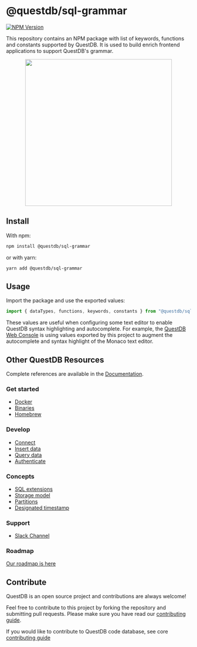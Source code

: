 # @questdb/sql-grammar

<a href="https://www.npmjs.com/package/@questdb/sql-grammar">
  <img src="https://img.shields.io/npm/v/@questdb/sql-grammar.svg?style=flat"
        alt="NPM Version">
</a>

This repository contains an NPM package with list of keywords, functions and constants supported by QuestDB.
It is used to build enrich frontend applications to support QuestDB's grammar.

<div align="center">
  <a href="http://questdb.io">
    <img src=".github/structure.png" width="400" />
  </a>
</div>

## Install

With npm:

```sh
npm install @questdb/sql-grammar
```

or with yarn:

```sh
yarn add @questdb/sql-grammar
```

## Usage

Import the package and use the exported values:

```js
import { dataTypes, functions, keywords, constants } from "@questdb/sql-grammar"
```

These values are useful when configuring some text editor to enable QuestDB syntax highlighting and autocomplete.
For example, the [QuestDB Web Console](https://github.com/questdb/ui/blob/ba6ef37e40933245d64d60c508379c8420d84b21/packages/web-console/src/scenes/Editor/Monaco/questdb-sql/language.ts#L5) is using values exported by this project to augment the autocomplete and syntax highlight of the Monaco text editor.

## Other QuestDB Resources

Complete references are available in the
[Documentation](https://questdb.io/docs/introduction/).

### Get started

- [Docker](https://questdb.io/docs/get-started/docker/)
- [Binaries](https://questdb.io/docs/get-started/binaries/)
- [Homebrew](https://questdb.io/docs/get-started/homebrew/)

### Develop

- [Connect](https://questdb.io/docs/develop/connect/)
- [Insert data](https://questdb.io/docs/develop/insert-data/)
- [Query data](https://questdb.io/docs/develop/query-data/)
- [Authenticate](https://questdb.io/docs/develop/authenticate/)

### Concepts

- [SQL extensions](https://questdb.io/docs/concept/sql-extensions/)
- [Storage model](https://questdb.io/docs/concept/storage-model/)
- [Partitions](https://questdb.io/docs/concept/partitions/)
- [Designated timestamp](https://questdb.io/docs/concept/designated-timestamp/)

### Support
- [Slack Channel](https://slack.questdb.io)

### Roadmap

[Our roadmap is here](https://github.com/orgs/questdb/projects/2)

## Contribute

QuestDB is an open source project and contributions are always welcome!

Feel free to contribute to this project by forking the repository and submitting
pull requests. Please make sure you have read our [contributing guide](./CONTRIBUTING.md).

If you would like to contribute to QuestDB code database, see core [contributing guide](https://github.com/questdb/questdb/blob/master/CONTRIBUTING.md)
